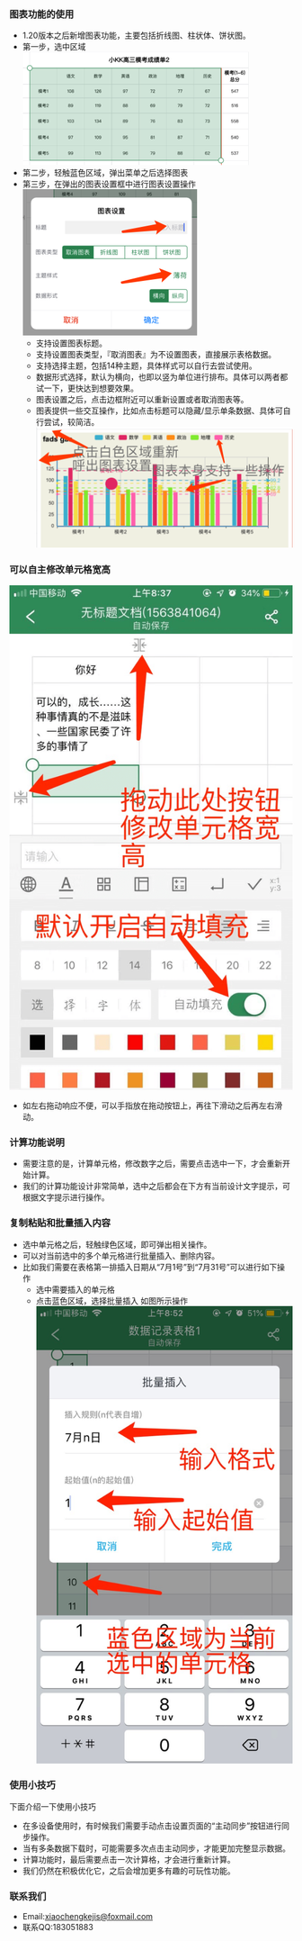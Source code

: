 ### 图表功能的使用
* 1.20版本之后新增图表功能，主要包括折线图、柱状体、饼状图。
* 第一步，选中区域
![af](SkillImages/chartDemo1.png)
* 第二步，轻触蓝色区域，弹出菜单之后选择图表
* 第三步，在弹出的图表设置框中进行图表设置操作
![af](SkillImages/chartDemo2.png)
    + 支持设置图表标题。
    + 支持设置图表类型，『取消图表』为不设置图表，直接展示表格数据。
    + 支持选择主题，包括14种主题，具体样式可以自行去尝试使用。
    + 数据形式选择，默认为横向，也即以竖为单位进行排布。具体可以两者都试一下，更快达到想要效果。
    + 图表设置之后，点击边框附近可以重新设置或者取消图表等。
    + 图表提供一些交互操作，比如点击标题可以隐藏/显示单条数据、具体可自行尝试，较简洁。
    ![af](SkillImages/chartDemo3.png)

### 可以自主修改单元格宽高
![af](SkillImages/xxx.png)
* 如左右拖动响应不便，可以手指放在拖动按钮上，再往下滑动之后再左右滑动。
### 计算功能说明
* 需要注意的是，计算单元格，修改数字之后，需要点击选中一下，才会重新开始计算。
* 我们的计算功能设计非常简单，选中之后都会在下方有当前设计文字提示，可根据文字提示进行操作。
### 复制粘贴和批量插入内容
* 选中单元格之后，轻触绿色区域，即可弹出相关操作。
* 可以对当前选中的多个单元格进行批量插入、删除内容。
* 比如我们需要在表格第一排插入日期从“7月1号”到“7月31号”可以进行如下操作
    + 选中需要插入的单元格
    + 点击蓝色区域，选择批量插入
    如图所示操作
![af](https://github.com/JXUnx1/PhoneTable/blob/master/SkillImages/1.png)

### 使用小技巧
下面介绍一下使用小技巧
* 在多设备使用时，有时候我们需要手动点击设置页面的“主动同步”按钮进行同步操作。
* 当有多条数据下载时，可能需要多次点击主动同步，才能更加完整显示数据。
* 计算功能时，最后需要点击一次计算格，才会进行重新计算。
* 我们仍然在积极优化它，之后会增加更多有趣的可玩性功能。

### 联系我们
* Email:xiaochengkejis@foxmail.com
* 联系QQ:183051883
